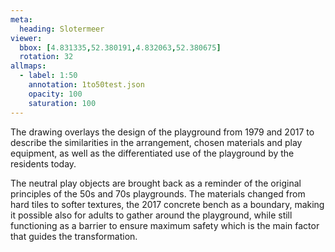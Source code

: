 ```yaml
---
meta:
  heading: Slotermeer
viewer:
  bbox: [4.831335,52.380191,4.832063,52.380675]
  rotation: 32
allmaps:
  - label: 1:50
    annotation: 1to50test.json
    opacity: 100
    saturation: 100
---
```

The drawing overlays the design of the playground from 1979 and 2017 to describe the similarities in the arrangement, chosen materials and play equipment, as well as the differentiated use of the playground by the residents today. 

The neutral play objects are brought back as a reminder of the original principles of the 50s and 70s playgrounds. The materials changed from hard tiles to softer textures, the 2017 concrete bench as a boundary, making it possible also for adults to gather around the playground, while still functioning as a barrier to ensure maximum safety which is the main factor that guides the transformation. 